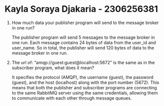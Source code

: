 # Kayla Soraya Djakaria - 2306256381

1. How much data your publisher program will send to the message broker in one run? 

    The publisher program will send 5 messages to the message broker in one run. Each message contains 24 bytes of data from the user_id and user_name. So in total, the publisher will send 120 bytes of data to the message broker in one run.

2. The url of: “amqp://guest:guest@localhost:5672” is the same as in the subscriber program, what does it mean?

    It specifies the protocol (AMQP), the username (guest), the password (guest), and the host (localhost) along with the port number (5672). This means that both the publisher and subscriber programs are connecting to the same RabbitMQ server using the same credentials, allowing them to communicate with each other through message queues. 